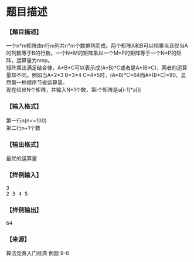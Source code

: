 # 题目描述


<h3>
【题目描述】
</h3>
<p>
一个n*m矩阵由n行m列共n*m个数排列而成。两个矩阵A和B可以相乘当且仅当A的列数等于B的行数。一个N*M的矩阵乘以一个M*P的矩阵等于一个N*P的矩阵，运算量为nmp。<br/>
矩阵乘法满足结合律，A*B*C可以表示成(A*B)*C或者是A*(B*C)，两者的运算量却不同。例如当A=2*3 B=3*4 C=4*5时，(A*B)*C=64而A*(B*C)=90。显然第一种顺序节省运算量。<br/>
现在给出N个矩阵，并输入N+1个数，第i个矩阵是a[i-1]*a[i]
</p>
<h3>
【输入格式】
</h3>
<p>
第一行n(n&lt;=100)<br/>
第二行n+1个数
</p>
<h3>
【输出格式】
</h3>
<p>
最优的运算量
</p>
<h3>
【样例输入】
</h3>
<pre>3
2 3 4 5</pre>
<h3>
【样例输出】
</h3>
<pre>64</pre>
<h3>
【来源】
</h3>
<p>
算法竞赛入门经典 例题 9-6
</p>
